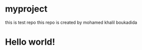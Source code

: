 # myproject
this is test repo
this repo is created by mohamed khalil boukadida
<h1>Hello world!</h1>
